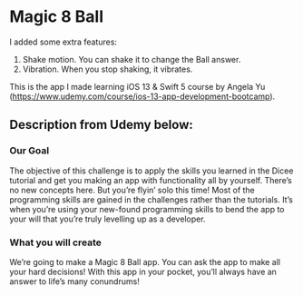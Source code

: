 
# Magic 8 Ball

I added some extra features:
1. Shake motion. You can shake it to change the Ball answer.
2. Vibration. When you stop shaking, it vibrates.

This is the app I made learning iOS 13 & Swift 5 course by Angela Yu (https://www.udemy.com/course/ios-13-app-development-bootcamp).

## Description from Udemy below:

### Our Goal

The objective of this challenge is to apply the skills you learned in the Dicee tutorial and get you making an app with functionality all by yourself. There’s no new concepts here. But you’re flyin’ solo this time! Most of the programming skills are gained in the challenges rather than the tutorials. It’s when you’re using your new-found programming skills to bend the app to your will that you’re truly levelling up as a developer.

### What you will create

We’re going to make a Magic 8 Ball app. You can ask the app to make all your hard decisions! With this app in your pocket, you’ll always have an answer to life’s many conundrums!
